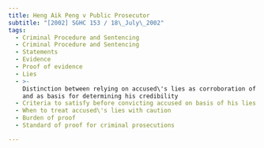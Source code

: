 ```yaml
---
title: Heng Aik Peng v Public Prosecutor
subtitle: "[2002] SGHC 153 / 18\_July\_2002"
tags:
  - Criminal Procedure and Sentencing
  - Criminal Procedure and Sentencing
  - Statements
  - Evidence
  - Proof of evidence
  - Lies
  - >-
    Distinction between relying on accused\'s lies as corroboration of his guilt
    and as basis for determining his credibility
  - Criteria to satisfy before convicting accused on basis of his lies
  - When to treat accused\'s lies with caution
  - Burden of proof
  - Standard of proof for criminal prosecutions

---
```



